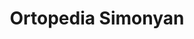 ---
title: "Ortopedia Simonyan"
url: /ciudad-autonoma-de-buenos-aires/ortopedia-simonyan/
shop: Sanitätshaus
---